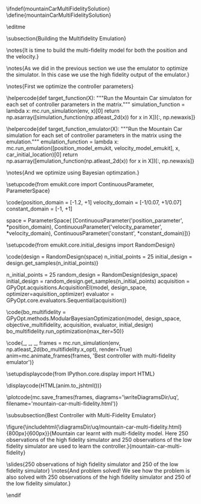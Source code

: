 \ifndef{mountainCarMultiFidelitySolution}
\define{mountainCarMultiFidelitySolution}


\editme

\subsection{Building the Multifidelity Emulation}

\notes{It is time to build the multi-fidelity model for both the position and the velocity.}

\notes{As we did in the previous section we use the emulator to optimize the simulator. In this case we use the high fidelity output of the emulator.}

\notes{First we optimize the controller parameters}

\helpercode{def target_function(X):
	"""Run the Mountain Car simulaton for each set of controller parameters in the matrix."""
    simulation_function = lambda x: mc.run_simulation(env, x)[0]
    return np.asarray([simulation_function(np.atleast_2d(x)) for x in X])[:, np.newaxis]}

\helpercode{def target_function_emulator(X):
	"""Run the Mountain Car simulation for each set of controller parameters in the matrix using the emulation."""
    emulation_function = lambda x: mc.run_emulation([position_model_emukit, velocity_model_emukit], x, car_initial_location)[0]
    return np.asarray([emulation_function(np.atleast_2d(x)) for x in X])[:, np.newaxis]}

<!--code{obj_func = lambda x: mc.run_simulation(env, x)[0]
obj_func_emulator = lambda x: mc.run_emulation([position_model, velocity_model], x, car_initial_location)[0]
objective_multifidelity = GPyOpt.core.task.SingleObjective(obj_func)}-->

\notes{And we optimize using Bayesian optimzation.}

\setupcode{from emukit.core import ContinuousParameter, ParameterSpace}

\code{position_domain = [-1.2, +1]
velocity_domain = [-1/0.07, +1/0.07]
constant_domain = [-1, +1]

space = ParameterSpace(
          [ContinuousParameter('position_parameter', *position_domain), 
           ContinuousParameter('velocity_parameter', *velocity_domain),
           ContinuousParameter('constant', *constant_domain)])}

\setupcode{from emukit.core.initial_designs import RandomDesign}

\code{design = RandomDesign(space)
n_initial_points = 25
initial_design = design.get_samples(n_initial_points)}

n_initial_points = 25
random_design = RandomDesign(design_space)
initial_design = random_design.get_samples(n_initial_points)
acquisition = GPyOpt.acquisitions.AcquisitionEI(model, design_space, optimizer=aquisition_optimizer)
evaluator = GPyOpt.core.evaluators.Sequential(acquisition)}

\code{bo_multifidelity = GPyOpt.methods.ModularBayesianOptimization(model, design_space, objective_multifidelity, acquisition, evaluator, initial_design)
bo_multifidelity.run_optimization(max_iter=50)}

\code{_, _, _, frames = mc.run_simulation(env, np.atleast_2d(bo_multifidelity.x_opt), render=True)
anim=mc.animate_frames(frames, 'Best controller with multi-fidelity emulator')}

\setupdisplaycode{from IPython.core.display import HTML}

\displaycode{HTML(anim.to_jshtml())}

\plotcode{mc.save_frames(frames, 
                  diagrams='\writeDiagramsDir/uq', 
				  filename='mountain-car-multi-fidelity.html')}

\subsubsection{Best Controller with Multi-Fidelity Emulator}

\figure{\includehtml{\diagramsDir/uq/mountain-car-multi-fidelity.html}{800px}{600px}}{Mountain car learnt with multi-fidelity model. Here 250 observations of the high fidelity simulator and 250 observations of the low fidelity simulator are used to learn the controller.}{mountain-car-multi-fidelity}

\slides{250 observations of high fidelity simulator and 250 of the low fidelity simulator}
\notes{And problem solved! We see how the problem is also solved with 250 observations of the high fidelity simulator and 250 of the low fidelity simulator.}

\endif

